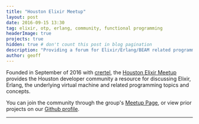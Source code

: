 ```yaml
---
title: "Houston Elixir Meetup"
layout: post
date: 2016-09-15 13:30
tag: elixir, otp, erlang, community, functional programming
headerImage: true
projects: true
hidden: true # don't count this post in blog pagination
description: "Providing a forum for Elixir/Erlang/BEAM related programming in the Houston Community"
author: geoff
---
```

Founded in September of 2016 with [crertel](https://github.com/crertel), the [Houston Elixir Meetup](https://www.meetup.com/Houston-Elixir-Meetup/) provides the Houston developer community a resource for discussing Elixir, Erlang, the underlying virtual machine and related programming topics and concepts. 

You can join the community through the group's [Meetup Page](https://www.meetup.com/Houston-Elixir-Meetup/), or view prior projects on our [Github profile](https://github.com/HTX-Elixir-Meetup). 

---